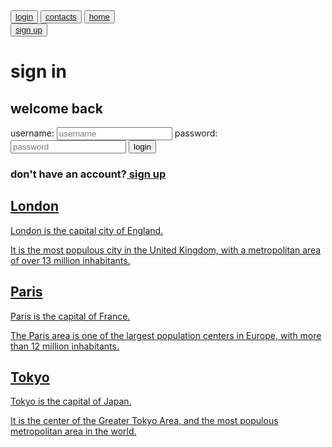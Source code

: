 
<!DOCTYPE html>
<html>
 <head>
	<title>just a trial</title>
	  <meta name="viewport" content="width=device-width, initial-scale=1">
	  <link rel="stylesheet" type="text/css" href="des.css">
	  <link rel="stylesheet" type="text/css" href="bootstrap-3.3.7-dist/css/bootstrap.min.css">
	 <div class="container">
	  <div class="nav">
	 	<button class="a"><a href="#">login</a></button>
	 	<button class="a"><a href="#">contacts</a></button>
	 	<button class="a"><a href="#">home</a></button>
	 	<div class="nav-right">
	 		<button class="b"><a href="#">sign up</a></button>
	 	</div>
	  </div>
	 </div>
 </head>
<body>

  <div id="h1"  class="container">   
    <h1> sign in </h1>
    <h2> welcome back</h2>
  </div> 


<div id="box" class="row">
     <div class= "form">
         <form action="#" method="post">
        	<label>
	         username: <input class="name" type="name" name="username" placeholder="username" >
	     </label>
	     <label>
	           password: <input class="name" type="password" name="password" placeholder="password">
	     </label>
	          <button class="btn btn-primary">
	          login
	         </button>
         </form>
     </div>
 </div>
     <h3 id="sign">don't have an account?<a href="sign.html"> sign up</h3>

<div class="w3-row-padding">
  <div class="w3-third">
    <h2>London</h2>
    <p>London is the capital city of England.</p>
    <p>It is the most populous city in the United Kingdom,
    with a metropolitan area of over 13 million inhabitants.</p>
  </div>

  <div class="w3-third">
    <h2>Paris</h2>
    <p>Paris is the capital of France.</p> 
    <p>The Paris area is one of the largest population centers in Europe,
    with more than 12 million inhabitants.</p>
  </div>

  <div class="w3-third">
    <h2>Tokyo</h2>
    <p>Tokyo is the capital of Japan.</p>
    <p>It is the center of the Greater Tokyo Area,
    and the most populous metropolitan area in the world.</p>
  </div>
</div>



</body>
</html>
